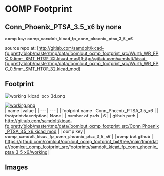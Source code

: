 # OOMP Footprint  
## Conn_Phoenix_PTSA_3.5_x6  by none  
  
oomp key: oomp_samdolt_kicad_fp_conn_phoenix_ptsa_3_5_x6  
  
source repo at: [http://gitlab.com/samdolt/kicad-fp.pretty/blob/master/tmp/data//oomlout_oomp_footprint_src/Wurth_WR_FPC_0.5mm_SMT_HTOP_32.kicad_mod](http://gitlab.com/samdolt/kicad-fp.pretty/blob/master/tmp/data//oomlout_oomp_footprint_src/Wurth_WR_FPC_0.5mm_SMT_HTOP_32.kicad_mod)  
## Footprint  
  
[![working_kicad_pcb_3d.png](working_kicad_pcb_3d_600.png)](working_kicad_pcb_3d.png)  
  
[![working.png](working_600.png)](working.png)  
| name | value | 
| --- | --- | 
| footprint name | Conn_Phoenix_PTSA_3.5_x6 | 
| footprint description | None | 
| number of pads | 6 | 
| github path | http://github.com/samdolt/kicad-fp.pretty/blob/master/tmp/data//oomlout_oomp_footprint_src/Conn_Phoenix_PTSA_3.5_x6.kicad_mod | 
| oomp key | oomp_samdolt_kicad_fp_conn_phoenix_ptsa_3_5_x6 | 
| oomp bot github | https://github.com/oomlout/oomlout_oomp_footprint_bot/tree/main/tmp/data//oomlout_oomp_footprint_src/footprints/samdolt_kicad_fp_conn_phoenix_ptsa_3_5_x6/working | 
## Images  
